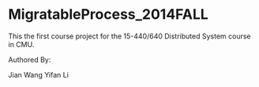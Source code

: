 MigratableProcess_2014FALL
==========================

This the first course project for the 15-440/640 Distributed System course in CMU.

Authored By:

Jian Wang
Yifan Li
